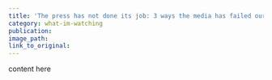 ```yaml
---
title: 'The press has not done its job: 3 ways the media has failed our democracy in covering the election'
category: what-im-watching
publication:
image_path:
link_to_original:
---
```

content here
